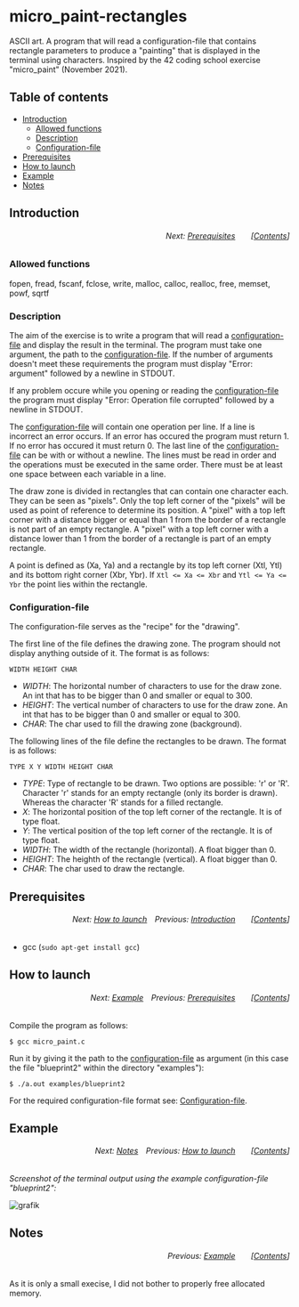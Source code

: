 # micro_paint-rectangles
ASCII art. A program that will read a configuration-file that contains rectangle parameters to produce a "painting" that is displayed in the terminal using characters. Inspired by the 42 coding school exercise "micro_paint" (November 2021).

## Table of contents
* [Introduction](#introduction)
  * [Allowed functions](#allowed-functions)
  * [Description](#description)
  * [Configuration-file](#configuration-file)
* [Prerequisites](#prerequisites)
* [How to launch](#how-to-launch)
* [Example](#example)
* [Notes](#notes)


## Introduction
###### <p align="right">Next: [Prerequisites](#prerequisites)&emsp;&emsp;[[Contents](#table-of-contents)]</p>
### Allowed functions
fopen, fread, fscanf, fclose, write, malloc, calloc, realloc, free, memset, powf, sqrtf


### Description
The aim of the exercise is to write a program that will read a [configuration-file](#configuration-file) and display the result in the terminal.
The program must take one argument, the path to the [configuration-file](#configuration-file).
If the number of arguments doesn't meet these requirements the program must display "Error: argument" followed by a newline in STDOUT.

If any problem occure while you opening or reading the [configuration-file](#configuration-file) the program must display "Error: Operation file corrupted" followed by a newline in STDOUT.

The [configuration-file](#configuration-file) will contain one operation per line.
If a line is incorrect an error occurs.
If an error has occured the program must return 1.
If no error has occured it must return 0.
The last line of the [configuration-file](#configuration-file) can be with or without a newline.
The lines must be read in order and the operations must be executed in the same order.
There must be at least one space between each variable in a line.

The draw zone is divided in rectangles that can contain one character each. They can be seen as "pixels".
Only the top left corner of the "pixels" will be used as point of reference to determine its position.
A "pixel" with a top left corner with a distance bigger or equal than 1 from the border of a rectangle is not part of an empty rectangle. A "pixel" with a top left corner with a distance lower than 1 from the border of a rectangle is part of an empty rectangle.

A point is defined as (Xa, Ya) and a rectangle by its top left corner (Xtl, Ytl) and its bottom right corner (Xbr, Ybr).
If ```Xtl <= Xa <= Xbr``` and ```Ytl <= Ya <= Ybr``` the point lies within the rectangle.

### Configuration-file
The configuration-file serves as the "recipe" for the "drawing".

The first line of the file defines the drawing zone. The program should not display anything outside of it. The format is as follows:
```
WIDTH HEIGHT CHAR
```
* _WIDTH_: The horizontal number of characters to use for the draw zone. An int that has to be bigger than 0 and smaller or equal to 300.
* _HEIGHT_: The vertical number of characters to use for the draw zone. An int that has to be bigger than 0 and smaller or equal to 300.
* _CHAR_: The char used to fill the drawing zone (background).

The following lines of the file define the rectangles to be drawn. The format is as follows:
```
TYPE X Y WIDTH HEIGHT CHAR
```
* _TYPE_: Type of rectangle to be drawn. Two options are possible: 'r' or 'R'. Character 'r' stands for an empty rectangle (only its border is drawn). Whereas the character 'R' stands for a filled rectangle.
* _X_: The horizontal position of the top left corner of the rectangle. It is of type float.
* _Y_: The vertical position of the top left corner of the rectangle. It is of type float.
* _WIDTH_: The width of the rectangle (horizontal). A float bigger than 0.
* _HEIGHT_: The heighth of the rectangle (vertical). A float bigger than 0.
* _CHAR_: The char used to draw the rectangle.

## Prerequisites
###### <p align="right">Next: [How to launch](#how-to-launch)&emsp;Previous: [Introduction](#introduction)&emsp;&emsp;[[Contents](#table-of-contents)]</p>
* gcc (```sudo apt-get install gcc```)


## How to launch
###### <p align="right">Next: [Example](#example)&emsp;Previous: [Prerequisites](#prerequisites)&emsp;&emsp;[[Contents](#table-of-contents)]</p>
Compile the program as follows:

```
$ gcc micro_paint.c
```
Run it by giving it the path to the [configuration-file](#configuration-file) as argument (in this case the file "blueprint2" within the directory "examples"):

```
$ ./a.out examples/blueprint2
```
For the required configuration-file format see: [Configuration-file](#configuration-file).

## Example
###### <p align="right">Next: [Notes](#notes)&emsp;Previous: [How to launch](#how-to-launch)&emsp;&emsp;[[Contents](#table-of-contents)]</p>
_Screenshot of the terminal output using the example configuration-file "blueprint2":_

![grafik](https://user-images.githubusercontent.com/80413516/154947014-ba733665-b516-411c-a596-e69abcea32c1.png)

 ## Notes
 ###### <p align="right">Previous: [Example](#example)&emsp;&emsp;[[Contents](#table-of-contents)]</p>
As it is only a small execise, I did not bother to properly free allocated memory.

